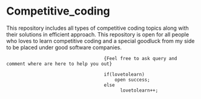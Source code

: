 # Competitive_coding
This repository includes all types of competitive coding topics along with their solutions in efficient approach.
This repository is open for all people who loves to learn competitive coding and a special goodluck from my side to be placed under good software companies.


                                        {Feel free to ask query and comment where are here to help you out}
                                        
                                        if(lovetolearn)
                                            open success;
                                        else
                                              lovetolearn++;   
